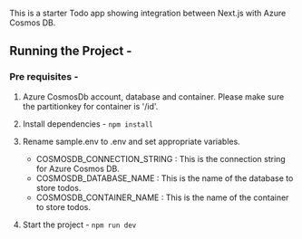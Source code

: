 This is a starter Todo app showing integration between Next.js with Azure Cosmos DB.

## Running the Project - 

### Pre requisites -
1. Azure CosmosDb account, database and container. Please make sure the partitionkey for container is '/id'.

1. Install dependencies - `npm install`
2. Rename sample.env to .env and set appropriate variables.
    - COSMOSDB_CONNECTION_STRING : This is the connection string for Azure Cosmos DB.
    - COSMOSDB_DATABASE_NAME : This is the name of the database to store todos.
    - COSMOSDB_CONTAINER_NAME : This is the name of the container to store todos.
2. Start the project - `npm run dev`
